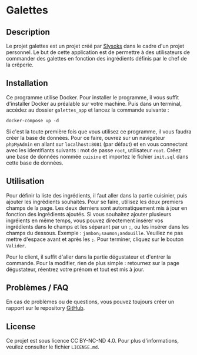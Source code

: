 # Galettes

## Description
Le projet galettes est un projet créé par [Slysoks](https://github.com/Slysoks) dans le cadre d'un
projet personnel. Le but de cette application est de permettre à des utilisateurs de commander des galettes en fonction des ingrédients définis par le chef de la crêperie.

## Installation
Ce programme utilise Docker. Pour installer le programme, il vous suffit d'installer Docker au préalable sur votre machine. Puis dans un terminal, accédez au dossier `galettes_app` et lancez la commande suivante :
```shell
docker-compose up -d
```

Si c'est la toute première fois que vous utilisez ce programme, il vous faudra créer la base de données. Pour ce faire, ouvrez sur un navigateur `phpMyAdmin` en allant sur `localhost:8081` (par défaut) et en vous connectant avec les identifiants suivants : mot de passe `root`, utilisateur `root`. Créez une base de données nommée `cuisine` et importez le fichier `init.sql` dans cette base de données.

## Utilisation
Pour définir la liste des ingrédients, il faut aller dans la partie cuisinier, puis ajouter les ingrédients souhaités. Pour se faire, utilisez les deux premiers champs de la page. Les deux derniers sont automatiquement mis à jour en fonction des ingrédients ajoutés. Si vous souhaitez ajouter plusieurs ingréients en même temps, vous pouvez directement insérer vos ingrédients dans le champs et les séparant par un `;`, ou les insérer dans les champs du dessous. Exemple : `jambon;saumon;andouille`. Veuillez ne pas mettre d'espace avant et après les `;`. Pour terminer, cliquez sur le bouton `Valider`.

Pour le client, il suffit d'aller dans la partie dégustateur et d'entrer la commande. Pour la modifier, rien de plus simple : retournez sur la page dégustateur, réentrez votre prénom et tout est mis à jour.

## Problèmes / FAQ
En cas de problèmes ou de questions, vous pouvez toujours créer un rapport sur le repository [GitHub](https://github.com/Slysoks/galettes_app/issues).

## License
Ce projet est sous licence CC BY-NC-ND 4.0. Pour plus d'informations, veuilez consulter le fichier `LICENSE.md`.